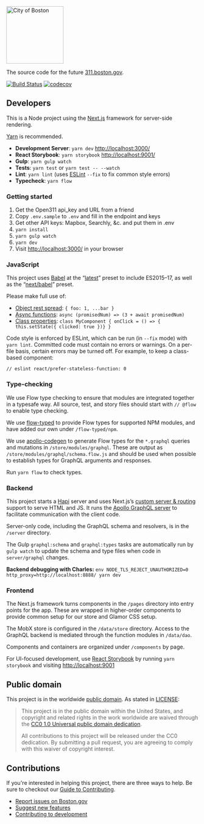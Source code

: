 <img src="https://cloud.githubusercontent.com/assets/9234/19400090/8c20c53c-9222-11e6-937c-02bce55e5301.png" alt="City of Boston" width="150" />

The source code for the future [311.boston.gov](https://311.boston.gov).

[![Build Status](https://travis-ci.org/CityOfBoston/311.svg?branch=develop)](https://travis-ci.org/CityOfBoston/311)
[![codecov](https://codecov.io/gh/CityOfBoston/311/branch/develop/graph/badge.svg)](https://codecov.io/gh/CityOfBoston/311)

## Developers

This is a Node project using the [Next.js](https://github.com/zeit/next.js/)
framework for server-side rendering.

[Yarn](https://yarnpkg.com/) is recommended.

 * **Development Server**: `yarn dev` <http://localhost:3000/>
 * **React Storybook**: `yarn storybook` <http://localhost:9001/>
 * **Gulp**: `yarn gulp watch`
 * **Tests**: `yarn test` or `yarn test -- --watch`
 * **Lint**: `yarn lint` (uses [ESLint](http://eslint.org/) `--fix` to fix common style errors)
 * **Typecheck**: `yarn flow`

### Getting started

 1. Get the Open311 api_key and URL from a friend
 1. Copy `.env.sample` to `.env` and fill in the endpoint and keys
 1. Get other API keys: Mapbox, Searchly, &c. and put them in .env
 1. `yarn install`
 1. `yarn gulp watch`
 1. `yarn dev`
 1. Visit <http://localhost:3000/> in your browser

### JavaScript

This project uses [Babel](https://babeljs.io/) at the
“[latest](https://babeljs.io/docs/plugins/preset-latest/)” preset to include
ES2015–17, as well as the
“[next/babel](https://github.com/zeit/next.js/blob/master/server/build/babel/preset.js)”
preset.

Please make full use of:

 * [Object rest spread](https://babeljs.io/docs/plugins/transform-object-rest-spread/): `{ foo: 1, ...bar }`
 * [Async functions](https://babeljs.io/docs/plugins/transform-async-to-generator/): `async (promisedNum) => (3 + await promisedNum)`
 * [Class properties](https://babeljs.io/docs/plugins/transform-class-properties/): `class MyComponent { onClick = () => { this.setState({ clicked: true })} }`

Code style is enforced by ESLint, which can be run (in `--fix` mode) with
`yarn lint`. Committed code must contain no errors or warnings. On a per-file
basis, certain errors may be turned off. For example, to keep a class-based
component:

```
// eslint react/prefer-stateless-function: 0
```

### Type-checking

We use Flow type checking to ensure that modules are integrated together
in a typesafe way. All source, test, and story files should start with
`// @flow` to enable type checking.

We use [flow-typed](https://github.com/flowtype/flow-typed) to provide Flow
types for supported NPM modules, and have added our own under `/flow-typed/npm`.

We use [apollo-codegen](https://github.com/apollographql/apollo-codegen) to
generate Flow types for the `*.graphql` queries and mutations in
`/store/modules/graphql`. These are output as
`/store/modules/graphql/schema.flow.js` and should be used when possible to
establish types for GraphQL arguments and responses.

Run `yarn flow` to check types.

### Backend

This project starts a [Hapi](https://hapijs.com/) server and uses Next.js’s
[custom server & routing](https://github.com/zeit/next.js#custom-server-and-routing)
support to serve HTML and JS. It runs the
[Apollo GraphQL server](https://github.com/apollographql/graphql-server) to
facilitate communication with the client code.

Server-only code, including the GraphQL schema and resolvers, is in the
`/server` directory.

The Gulp `graphql:schema` and `graphql:types` tasks are automatically run by
`gulp watch` to update the schema and type files when code in `server/graphql`
changes.

**Backend debugging with Charles:**
`env NODE_TLS_REJECT_UNAUTHORIZED=0 http_proxy=http://localhost:8888/ yarn dev`

### Frontend

The Next.js framework turns components in the `/pages` directory into entry
points for the app. These are wrapped in higher-order components to provide
common setup for our store and Glamor CSS setup.

The MobX store is configured in the `/data/store` directory. Access to the
GraphQL backend is mediated through the function modules in `/data/dao`.

Components and containers are organized under `/components` by page.

For UI-focused development, use [React Storybook](https://getstorybook.io/) by
running `yarn storybook` and visiting <http://localhost:9001>

## Public domain

This project is in the worldwide [public domain](LICENSE.md). As stated in [LICENSE](LICENSE.md):

> This project is in the public domain within the United States, and copyright and related rights in the work worldwide are waived through the [CC0 1.0 Universal public domain dedication](https://creativecommons.org/publicdomain/zero/1.0/).
>
> All contributions to this project will be released under the CC0 dedication. By submitting a pull request, you are agreeing to comply with this waiver of copyright interest.

## Contributions

If you're interested in helping this project, there are three ways to help. Be sure to checkout our [Guide to Contributing](https://github.com/CityOfBoston/boston.gov/blob/develop/guides/03-contributing-to-boston.gov.md).

* [Report issues on Boston.gov](https://github.com/CityOfBoston/boston.gov/blob/develop/guides/03-contributing-to-boston.gov.md#reporting-bugs)
* [Suggest new features](https://github.com/CityOfBoston/boston.gov/blob/develop/guides/03-contributing-to-boston.gov.md#suggest-new-features)
* [Contributing to development](https://github.com/CityOfBoston/boston.gov/blob/develop/guides/03-contributing-to-boston.gov.md#contributing-to-development)
